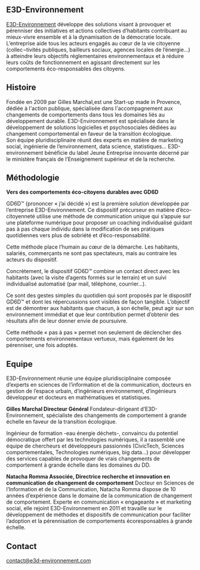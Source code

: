 ## E3D-Environnement 

[E3D-Environnement](http://www.e3d-environnement.com/) développe des solutions visant à provoquer et pérenniser des initiatives et actions collectives d’habitants contribuant au mieux-vivre ensemble et à la dynamisation de la démocratie locale. L’entreprise aide tous les acteurs engagés au cœur de la vie citoyenne (collec¬tivités publiques, bailleurs sociaux, agences locales de l’énergie…) à atteindre leurs objectifs réglementaires environnementaux et à réduire leurs coûts de fonctionnement en agissant directement sur les comportements éco-responsables des citoyens. 

## Histoire 

Fondée en 2009 par Gilles Marchal,est une Start-up made in Provence, dédiée à l'action publique, spécialisée dans l'accompagnement aux changements de comportements dans tous les domaines liés au développement durable.
E3D-Environnement est spécialisée dans le développement de solutions logicielles et psychosociales dédiées au changement comportemental en faveur de la transition écologique.   
Son équipe pluridisciplinaire réunit des experts en matière de marketing social, ingénierie de l’environnement, data science, statistiques…
E3D-environnement bénéficie du label Jeune Entreprise innovante décerné par le ministère français de l’Enseignement supérieur et de la recherche.

## Méthodologie  

**Vers des comportements éco-citoyens durables avec GD6D**

GD6D™ (prononcer « j’ai décidé ») est la première solution développée par l’entreprise E3D-Environnement. Ce dispositif précurseur en matière d’éco-citoyenneté utilise une méthode de communication unique qui s’appuie sur une plateforme numérique pour proposer un coaching individualisé guidant pas à pas chaque individu dans la modification de ses pratiques quotidiennes vers plus de sobriété et d’éco-responsabilité.

Cette méthode place l’humain au cœur de la démarche. Les habitants, salariés, commerçants ne sont pas spectateurs, mais au contraire les acteurs du dispositif.

Concrètement, le dispositif GD6D™ combine un contact direct avec les habitants (avec la visite d’agents formés sur le terrain) et un suivi individualisé automatisé (par mail, téléphone, courrier…).

Ce sont des gestes simples du quotidien qui sont proposés par le dispositif GD6D™ et dont les répercussions sont visibles de façon tangible. L’objectif est de démontrer
aux habitants que chacun, à son échelle, peut agir sur son environnement immédiat et que leur contribution permet d’obtenir des résultats afin de leur donner envie de poursuivre.

Cette méthode « pas à pas » permet non seulement de déclencher des comportements environnementaux vertueux, mais également de les pérenniser, une fois adoptés.


## Equipe 

E3D-Environnement réunie une équipe pluridisciplinaire composée d’experts en sciences
de l’information et de la communication, docteurs en gestion de l’espace urbain, d’ingénieurs environnement, d’ingénieurs développeur et docteurs en mathématiques et statistiques.

**Gilles Marchal
Directeur Général**
Fondateur-dirigeant d’E3D-Environnement, spécialiste des changements de comportement à grande échelle en faveur de la transition écologique. 

Ingénieur de formation -eau énergie déchets-, convaincu du potentiel démocratique offert par les technologies numériques, il a rassemblé une équipe de chercheurs et développeurs passionnés (CivicTech, Sciences comportementales, Technologies numériques, big data…) pour développer des services capables de provoquer de vrais changements de comportement à grande échelle dans les domaines du DD. 

**Natacha Romma
Associée, Directrice recherche et innovation en communication de changement de comportement**
Docteur en Sciences de l’Information et de la Communication, Natacha Romma dispose de 10 années d’expérience dans le domaine de la communication de changement de comportement. Experte en communication « engageante » et marketing social, elle rejoint E3D-Environnement en 2011 et travaille sur le développement de méthodes et dispositifs de
communication pour faciliter l’adoption et la pérennisation de comportements écoresponsables à grande échelle.

## Contact

[contact@e3d-environnement.com](mailto:contact@e3d-environnement.com) 
